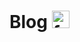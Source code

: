 # Blog <a href='https://feedly.com/i/subscription/feed%2Fhttps%3A%2F%2Fdigitalfortress.me%2Ffeed_rss_created.xml'  target='blank'><img id='feedlyFollow' src='https://s1.feedly.com/legacy/feedly-follow-logo-green_2x.png' alt='follow us in feedly' width='28' height='28'></a>
